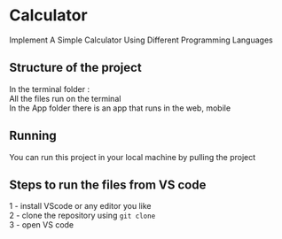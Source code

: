 # Calculator
Implement A Simple Calculator Using Different Programming Languages 

## Structure of the project
In the terminal folder : \
All the files run on the terminal\
In the App folder there is an app that runs in the web, mobile

## Running 
You can run this project in your local machine by pulling the project

## Steps to run the files from VS code
 1 - install VScode or any editor you like \
 2 - clone the repository using `git clone` \
 3 - open VS code 





